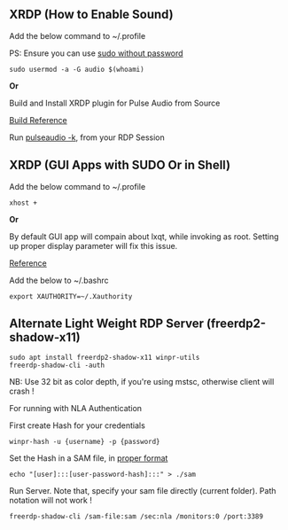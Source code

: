 ## XRDP (How to Enable Sound)

Add the below command to ~/.profile

PS: Ensure you can use [sudo without password](https://raspberrytips.com/new-user-on-raspberry-pi/)

    sudo usermod -a -G audio $(whoami)

   **Or**

Build and Install XRDP plugin for Pulse Audio from Source

[Build Reference](https://c-nergy.be/blog/?p=13655)

Run [pulseaudio -k](https://askubuntu.com/questions/1228980/trouble-with-audio-in-remote-desktop-session-with-xrdp), from your RDP Session


## XRDP (GUI Apps with SUDO Or in Shell)

Add the below command to ~/.profile

    xhost +

   **Or**

By default GUI app will compain about lxqt, while invoking as root.
Setting up proper display parameter will fix this issue.

[Reference](https://unix.stackexchange.com/questions/118811/why-cant-i-run-gui-apps-from-root-no-protocol-specified)

Add the below to ~/.bashrc

    export XAUTHORITY=~/.Xauthority

## Alternate Light Weight RDP Server (freerdp2-shadow-x11)

    sudo apt install freerdp2-shadow-x11 winpr-utils
    freerdp-shadow-cli -auth

NB: Use 32 bit as color depth, if you're using mstsc, otherwise client will crash !


For running with NLA Authentication 
  
First create Hash for your credentials

    winpr-hash -u {username} -p {password}

Set the Hash in a SAM file, in [proper format](https://miloserdov.org/?p=4508)

    echo "[user]:::[user-password-hash]:::" > ./sam

Run Server. Note that, specify your sam file directly (current folder). Path notation will not work !
  
    freerdp-shadow-cli /sam-file:sam /sec:nla /monitors:0 /port:3389
   
